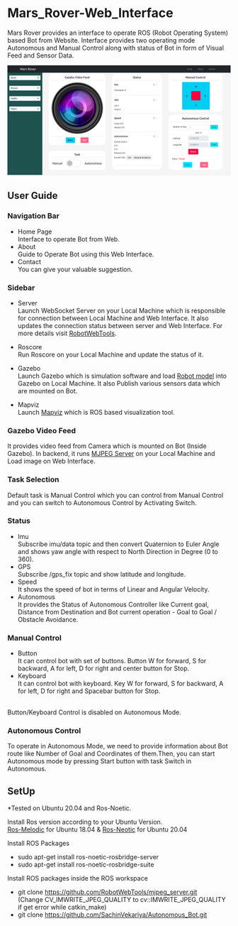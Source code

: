 # Mars_Rover-Web_Interface

Mars Rover provides an interface to operate ROS (Robot Operating System) based Bot from Website. Interface provides two operating mode Autonomous and Manual Control along with status of Bot in form of Visual Feed and Sensor Data.

<img src="/Mars_Rover_Home_Page.png">


## User Guide

### Navigation Bar
* Home Page <br/> Interface to operate Bot from Web.
* About <br/> Guide to Operate Bot using this Web Interface.
* Contact <br/> You can give your valuable suggestion.

### Sidebar
* Server <br/> Launch WebSocket Server on your Local Machine which is responsible for connection between Local Machine and Web Interface. It also updates the connection status between server and Web Interface. For more details visit <a href="https://github.com/RobotWebTools/rosbridge_suite" target="_blank">RobotWebTools</a>.

* Roscore <br/> Run Roscore on your Local Machine and update the status of it.

* Gazebo <br/> Launch Gazebo which is simulation software and load <a                             href="https://github.com/SachinVekariya/Autonomous_Bot/tree/main/bot/urdf" target="_blanl">Robot model</a> into Gazebo on Local Machine. It also Publish various sensors data which are mounted on Bot.

* Mapviz <br/> Launch <a href="http://wiki.ros.org/mapviz" target="_blank">Mapviz</a> which is ROS based visualization tool.

### Gazebo Video Feed
It provides video feed from Camera which is mounted on Bot (Inside Gazebo). In backend, it runs <a href="http://wiki.ros.org/mjpeg_server" target="_target">MJPEG Server</a> on your Local Machine and Load image on Web Interface.

### Task Selection
Default task is Manual Control which you can control from Manual Control and you can switch to Autonomous Control by Activating Switch.

### Status

* Imu <br/> Subscribe imu/data topic and then convert Quaternion to Euler Angle and shows yaw angle with respect to North Direction in Degree (0 to 360).
* GPS <br/> Subscribe /gps_fix topic and show latitude and longitude.
* Speed <br/> It shows the speed of bot in terms of Linear and Angular Velocity.
* Autonomous <br/> It provides the Status of Autonomous Controller like Current goal, Distance from Destination and Bot current operation - Goal to Goal / Obstacle Avoidance.

### Manual Control

* Button <br/> It can control bot with set of buttons. Button W for forward, S for backward, A for left, D for right and center button for Stop.
* Keyboard <br/> It can control bot with keyboard. Key W for forward, S for backward, A for left, D for right and Spacebar button for Stop.
<br/>
Button/Keyboard Control is disabled on Autonomous Mode.

### Autonomous Control
To operate in Autonomous Mode, we need to provide information about Bot route like Number of Goal and Coordinates of them.Then, you can start Autonomous mode by pressing Start button with task Switch in Autonomous.


## SetUp

*Tested on Ubuntu 20.04 and Ros-Noetic.

Install Ros version according to your Ubuntu Version.
<br>
<a href="http://wiki.ros.org/melodic/Installation/Ubuntu">Ros-Melodic</a> for Ubuntu 18.04 & <a href="http://wiki.ros.org/noetic/Installation/Ubuntu">Ros-Neotic</a> for Ubuntu 20.04
<br>

Install ROS Packages <br>
* sudo apt-get install ros-noetic-rosbridge-server <br>
* sudo apt-get install ros-noetic-rosbridge-suite <br>

Install ROS packages inside the ROS workspace <br>
* git clone https://github.com/RobotWebTools/mjpeg_server.git <br> (Change CV_IMWRITE_JPEG_QUALITY to cv::IMWRITE_JPEG_QUALITY if get error while catkin_make)
* git clone https://github.com/SachinVekariya/Autonomous_Bot.git
